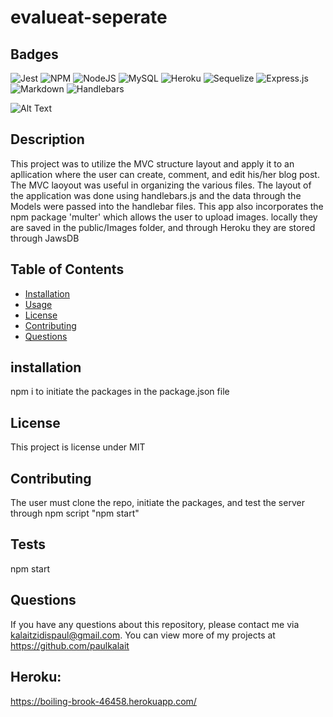 # evalueat-seperate


## Badges
![Jest](https://img.shields.io/badge/Jest-C21325?style=plastic&logo=jest&logoColor=white)
![NPM](https://img.shields.io/badge/npm-CB3837?style=plastic&logo=npm&logoColor=white)
![NodeJS](https://img.shields.io/badge/node-6DA55F?style=plastic&logo=node.js&logoColor=white)
![MySQL](https://img.shields.io/badge/mysql-%2300f.svg?style=plastic&logo=mysql&logoColor=white)
![Heroku](https://img.shields.io/badge/heroku-%23430098.svg?style=plastic&logo=heroku&logoColor=white)
![Sequelize](https://img.shields.io/badge/Sequelize-52B0E7.svg?style=plastic&logo=Sequelize&logoColor=white)
![Express.js](https://img.shields.io/badge/express.js-%23404d59.svg?style=plastic&logo=express&logoColor=%2361DAFB)
![Markdown](https://img.shields.io/badge/markdown-%23000000.svg?style=plastic&logo=markdown&logoColor=white)
![Handlebars](https://img.shields.io/badge/Handlebars.js-f0772b?style=plastic&logo=handlebarsdotjs&logoColor=black)
   

![Alt Text](https://media.giphy.com/media/PGGvArc4b3MyLA0cAB/giphy.gif)
  ## Description
  This project was to utilize the MVC structure layout and apply it to an apllication where the user can create, comment, and edit his/her blog post. The MVC laoyout was useful in organizing the various files. The layout of the application was done using handlebars.js and the data through the Models were passed into the handlebar files. This app also incorporates the npm package 'multer' which allows the user to upload images. locally they are saved in the public/Images folder, and through Heroku they are stored through JawsDB

  ## Table of Contents
  * [Installation](#installation)
  * [Usage](#usage)
  * [License](#license)
  * [Contributing](#contributing)
  * [Questions](#questions)

  ## installation
  npm i to initiate the packages in the package.json file 

  
  ## License 
  This project is license under MIT 

  ## Contributing
  The user must clone the repo, initiate the packages, and test the server through npm script "npm start" 

  ## Tests
  npm start 

  ## Questions
  If you have any questions about this repository, please contact me via kalaitzidispaul@gmail.com. You can view more of my projects at https://github.com/paulkalait

  ## Heroku: 
  https://boiling-brook-46458.herokuapp.com/

  